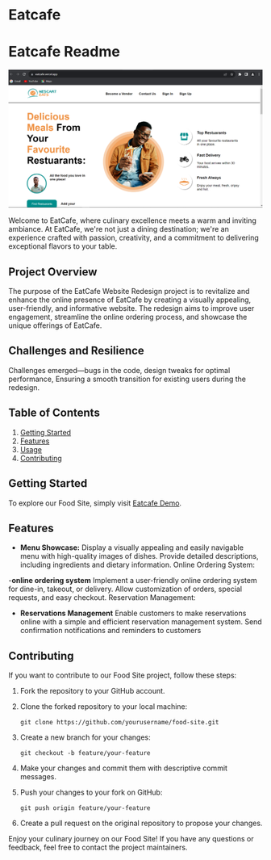 # Eatcafe

# Eatcafe Readme

![EatCafe](images/eatcafe.PNG)


Welcome to EatCafe, where culinary excellence meets a warm and inviting ambiance. At EatCafe, we're not just a dining destination; we're an experience crafted with passion, creativity, and a commitment to delivering exceptional flavors to your table.
## Project Overview

The purpose of the EatCafe Website Redesign project is to revitalize and enhance the online presence of EatCafe by creating a visually appealing, user-friendly, and informative website. The redesign aims to improve user engagement, streamline the online ordering process, and showcase the unique offerings of EatCafe.

## Challenges and Resilience

Challenges emerged—bugs in the code, design tweaks for optimal performance, Ensuring a smooth transition for existing users during the redesign.

## Table of Contents

1. [Getting Started](#getting-started)
2. [Features](#features)
3. [Usage](#usage)
4. [Contributing](#contributing)

## Getting Started

To explore our Food Site, simply visit [Eatcafe Demo](https://eatcafe.vercel.app/).

## Features

- **Menu Showcase:** Display a visually appealing and easily navigable menu with high-quality images of dishes.
Provide detailed descriptions, including ingredients and dietary information.
Online Ordering System:

-**online ordering system** Implement a user-friendly online ordering system for dine-in, takeout, or delivery.
Allow customization of orders, special requests, and easy checkout.
Reservation Management:

- **Reservations Management** Enable customers to make reservations online with a simple and efficient reservation management system.
Send confirmation notifications and reminders to customers

## Contributing

If you want to contribute to our Food Site project, follow these steps:

1. Fork the repository to your GitHub account.

2. Clone the forked repository to your local machine:

   ```
   git clone https://github.com/yourusername/food-site.git
   ```

3. Create a new branch for your changes:

   ```
   git checkout -b feature/your-feature
   ```

4. Make your changes and commit them with descriptive commit messages.

5. Push your changes to your fork on GitHub:

   ```
   git push origin feature/your-feature
   ```

6. Create a pull request on the original repository to propose your changes.


Enjoy your culinary journey on our Food Site! If you have any questions or feedback, feel free to contact the project maintainers.
